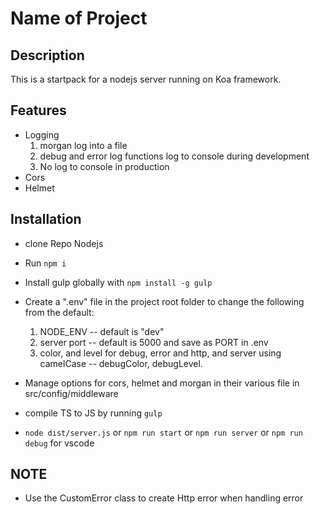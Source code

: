 # Name of Project

## Description

This is a startpack for a nodejs server running on Koa framework.

## Features

- Logging
  1. morgan log into a file
  2. debug and error log functions log to console during development
  3. No log to console in production
- Cors
- Helmet

## Installation

- clone Repo Nodejs
- Run `npm i`
- Install gulp globally with `npm install -g gulp`
- Create a ".env" file in the project root folder to change the following from the default:

  1. NODE_ENV -- default is "dev"
  2. server port -- default is 5000 and save as PORT in .env
  3. color, and level for debug, error and http, and server using camelCase -- debugColor, debugLevel.

- Manage options for cors, helmet and morgan in their various file in src/config/middleware
- compile TS to JS by running `gulp`
- `node dist/server.js` or `npm run start` or `npm run server` or `npm run debug` for vscode

## NOTE

- Use the CustomError class to create Http error when handling error
